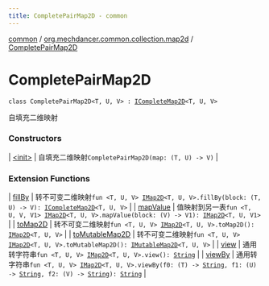 ```yaml
---
title: CompletePairMap2D - common
---
```


[common](../../index.html) / [org.mechdancer.common.collection.map2d](../index.html) / [CompletePairMap2D](./index.html)

# CompletePairMap2D

`class CompletePairMap2D<T, U, V> : `[`ICompleteMap2D`](../-i-complete-map2-d/index.html)`<T, U, V>`

自填充二维映射

### Constructors

| [&lt;init&gt;](-init-.html) | 自填充二维映射`CompletePairMap2D(map: (T, U) -> V)` |

### Extension Functions

| [fillBy](../fill-by.html) | 转不可变二维映射`fun <T, U, V> `[`IMap2D`](../-i-map2-d/index.html)`<T, U, V>.fillBy(block: (T, U) -> V): `[`ICompleteMap2D`](../-i-complete-map2-d/index.html)`<T, U, V>` |
| [mapValue](../map-value.html) | 值映射到另一表`fun <T, U, V, V1> `[`IMap2D`](../-i-map2-d/index.html)`<T, U, V>.mapValue(block: (V) -> V1): `[`IMap2D`](../-i-map2-d/index.html)`<T, U, V1>` |
| [toMap2D](../to-map2-d.html) | 转不可变二维映射`fun <T, U, V> `[`IMap2D`](../-i-map2-d/index.html)`<T, U, V>.toMap2D(): `[`IMap2D`](../-i-map2-d/index.html)`<T, U, V>` |
| [toMutableMap2D](../to-mutable-map2-d.html) | 转不可变二维映射`fun <T, U, V> `[`IMap2D`](../-i-map2-d/index.html)`<T, U, V>.toMutableMap2D(): `[`IMutableMap2D`](../-i-mutable-map2-d/index.html)`<T, U, V>` |
| [view](../view.html) | 通用转字符串`fun <T, U, V> `[`IMap2D`](../-i-map2-d/index.html)`<T, U, V>.view(): `[`String`](https://kotlinlang.org/api/latest/jvm/stdlib/kotlin/-string/index.html) |
| [viewBy](../view-by.html) | 通用转字符串`fun <T, U, V> `[`IMap2D`](../-i-map2-d/index.html)`<T, U, V>.viewBy(f0: (T) -> `[`String`](https://kotlinlang.org/api/latest/jvm/stdlib/kotlin/-string/index.html)`, f1: (U) -> `[`String`](https://kotlinlang.org/api/latest/jvm/stdlib/kotlin/-string/index.html)`, f2: (V) -> `[`String`](https://kotlinlang.org/api/latest/jvm/stdlib/kotlin/-string/index.html)`): `[`String`](https://kotlinlang.org/api/latest/jvm/stdlib/kotlin/-string/index.html) |


